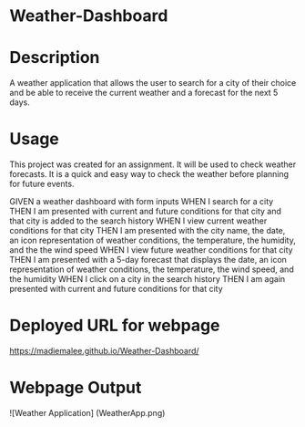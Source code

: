 # Weather-Dashboard

# Description

A weather application that allows the user to search for a city of their choice and be able to receive the current weather and a forecast for the next 5 days.

# Usage

This project was created for an assignment. It will be used to check weather forecasts. It is a quick and easy way to check the weather before planning for future events.

GIVEN a weather dashboard with form inputs
WHEN I search for a city
THEN I am presented with current and future conditions for that city and that city is added to the search history
WHEN I view current weather conditions for that city
THEN I am presented with the city name, the date, an icon representation of weather conditions, the temperature, the humidity, and the the wind speed
WHEN I view future weather conditions for that city
THEN I am presented with a 5-day forecast that displays the date, an icon representation of weather conditions, the temperature, the wind speed, and the humidity
WHEN I click on a city in the search history
THEN I am again presented with current and future conditions for that city

# Deployed URL for webpage

https://madiemalee.github.io/Weather-Dashboard/

# Webpage Output

![Weather Application] (WeatherApp.png)
